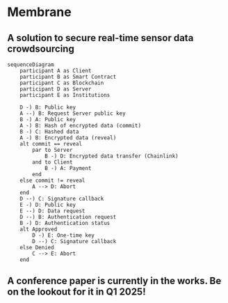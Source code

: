# Membrane
## A solution to secure real-time sensor data crowdsourcing 

```mermaid
sequenceDiagram
	participant A as Client
	participant B as Smart Contract
	participant C as Blockchain
	participant D as Server
	participant E as Institutions

	D -) B: Public key
	A --) B: Request Server public key
	B -) A: Public key
	A -) B: Hash of encrypted data (commit)
	B -) C: Hashed data
	A -) B: Encrypted data (reveal)
	alt commit == reveal
        par to Server
		    B -) D: Encrypted data transfer (Chainlink)
        and to Client
            B -) A: Payment
        end
	else commit != reveal
		A --> D: Abort
	end
	D --) C: Signature callback
    E -) D: Public key
    E --) D: Data request
    D --) B: Authentication request
    B -) D: Authentication status
    alt Approved
		D -) E: One-time key
        D --) C: Signature callback
	else Denied
		C --> E: Abort
	end

```
## A conference paper is currently in the works. Be on the lookout for it in Q1 2025!
